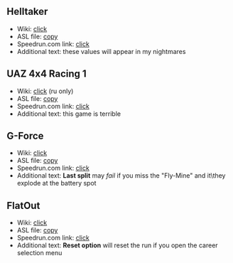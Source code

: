 ## Helltaker

- Wiki: [click](https://en.wikipedia.org/wiki/Helltaker)
- ASL file: [copy](https://raw.githubusercontent.com/b5414/LiveSplit_ASL/white/files/Helltaker.asl)
- Speedrun.com link: [click](https://www.speedrun.com/helltaker)
- Additional text: these values will appear in my nightmares


## UAZ 4x4 Racing 1

- Wiki: [click](https://ru.wikipedia.org/wiki/Полный_привод:_УАЗ_4x4) (ru only)
- ASL file: [copy](https://raw.githubusercontent.com/b5414/LiveSplit_ASL/white/files/4x4Racing.asl)
- Speedrun.com link: [click](https://www.speedrun.com/uaz)
- Additional text: this game is terrible


## G-Force

- Wiki: [click](https://en.wikipedia.org/wiki/G-Force_(video_game))
- ASL file: [copy](https://raw.githubusercontent.com/b5414/LiveSplit_ASL/white/files/GForce.asl)
- Speedrun.com link: [click](https://www.speedrun.com/gforce)
- Additional text: **Last split** may _fail_ if you miss the "Fly-Mine" and it\they explode at the battery spot


## FlatOut

- Wiki: [click](https://ru.wikipedia.org/wiki/FlatOut)
- ASL file: [copy](https://raw.githubusercontent.com/b5414/LiveSplit_ASL/white/files/FlatOut.asl)
- Speedrun.com link: [click](https://www.speedrun.com/flatout1)
- Additional text: **Reset option** will reset the run if you open the career selection menu

